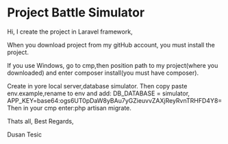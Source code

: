 # Project Battle Simulator

Hi,
I create the project in Laravel framework,

When you download project from my gitHub account,
you must install the project.

If you use Windows,
go to cmp,then position path to my project(where you downloaded)
and enter composer install(you must have composer).

Create in yore local server,database simulator.
Then copy paste env.example,rename to env and add:
DB_DATABASE = simulator,
APP_KEY=base64:ogs6UT0pDaW8yBAu7yGZieuvvZAXjReyRvnTRHFD4Y8=
Then in your cmp enter:php artisan migrate.

Thats all,
Best Regards,

Dusan Tesic

 